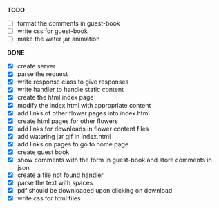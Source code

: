 **TODO**
- [ ] format the comments in guest-book
- [ ] write css for guest-book
- [ ] make the water jar animation

**DONE**
- [x] create server
- [x] parse the request 
- [x] write response class to give responses
- [x] write handler to handle static content
- [x] create the html index page
- [x] modify the index.html with appropriate content
- [x] add links of other flower pages into index.html
- [x] create html pages for other flowers
- [x] add links for downloads in flower content files
- [x] add watering jar gif in index.html
- [x] add links on pages to go to home page
- [x] create guest book
- [x] show comments with the form in guest-book and store comments in json
- [x] create a file not found handler
- [x] parse the text with spaces
- [x] pdf should be downloaded upon clicking on download
- [x] write css for html files 
